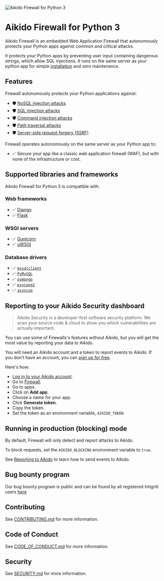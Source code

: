 ![Aikido Firewall for Python 3](https://aikido-production-staticfiles-public.s3.eu-west-1.amazonaws.com/banner-pypi.svg)

# Aikido Firewall for Python 3

Aikido Firewall is an embedded Web Application Firewall that autonomously protects your Python apps against common and critical attacks.

It protects your Python apps by preventing user input containing dangerous strings, which allow SQL injections. It runs on the same server as your python app for simple [installation](#installation) and zero maintenance.

## Features

Firewall autonomously protects your Python applications against:

* 🛡️ [NoSQL injection attacks](https://www.aikido.dev/blog/web-application-security-vulnerabilities)
* 🛡️ [SQL injection attacks]([https://www.aikido.dev/blog/web-application-security-vulnerabilities](https://owasp.org/www-community/attacks/SQL_Injection))
* 🛡️ [Command injection attacks](https://owasp.org/www-community/attacks/Command_Injection)
* 🛡️ [Path traversal attacks](https://owasp.org/www-community/attacks/Path_Traversal)
* 🛡️ [Server-side request forgery (SSRF)](./docs/ssrf.md)

Firewall operates autonomously on the same server as your Python app to:

* ✅ Secure your app like a classic web application firewall (WAF), but with none of the infrastructure or cost.

## Supported libraries and frameworks

Aikido Firewall for Python 3 is compatible with:

### Web frameworks

* ✅ [Django](docs/django.md)
* ✅ [Flask](docs/flask.md)

### WSGI servers
* ✅ [Gunicorn](docs/gunicorn.md)
* ✅ [uWSGI](docs/uwsgi.md)

### Database drivers
* ✅ [`mysqlclient`](https://pypi.org/project/mysqlclient/)
* ✅ [`PyMySQL`](https://pypi.org/project/PyMySQL/)
* ✅ [`pymongo`](https://pypi.org/project/pymongo/)
* ✅ [`psycopg2`](https://pypi.org/project/psycopg2)
* ✅ [`asyncpg`](https://pypi.org/project/asyncpg)

## Reporting to your Aikido Security dashboard

> Aikido Security is a developer-first software security platform. We scan your source code & cloud to show you which vulnerabilities are actually important.

You can use some of Firewalls's features without Aikido, but you will get the most value by reporting your data to Aikido.

You will need an Aikido account and a token to report events to Aikido. If you don't have an account, you can [sign up for free](https://app.aikido.dev/login).

Here's how:
* [Log in to your Aikido account](https://app.aikido.dev/login).
* Go to [Firewall](https://app.aikido.dev/runtime/services).
* Go to apps.
* Click on **Add app**.
* Choose a name for your app.
* Click **Generate token**.
* Copy the token.
* Set the token as an environment variable, `AIKIDO_TOKEN`

## Running in production (blocking) mode

By default, Firewall will only detect and report attacks to Aikido.

To block requests, set the `AIKIDO_BLOCKING` environment variable to `true`.

See [Reporting to Aikido](#reporting-to-your-aikido-security-dashboard) to learn how to send events to Aikido.


## Bug bounty program

Our bug bounty program is public and can be found by all registered Intigriti users [here](https://app.intigriti.com/researcher/programs/aikido/aikidoruntime)

## Contributing

See [CONTRIBUTING.md](.github/CONTRIBUTING.md) for more information.

## Code of Conduct

See [CODE_OF_CONDUCT.md](.github/CODE_OF_CONDUCT.md) for more information.

## Security

See [SECURITY.md](.github/SECURITY.md) for more information.
